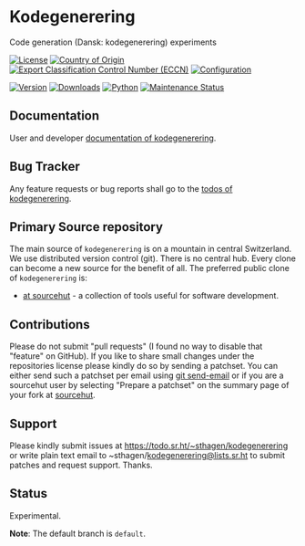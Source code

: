 # Kodegenerering

Code generation (Dansk: kodegenerering) experiments

[![License](https://git.sr.ht/~sthagen/kodegenerering/blob/default/docs/badges/license-spdx-mit.svg)](https://git.sr.ht/~sthagen/kodegenerering/tree/default/item/LICENSE)
[![Country of Origin](https://git.sr.ht/~sthagen/kodegenerering/blob/default/docs/badges/country-of-origin-name-switzerland-neutral.svg)](https://git.sr.ht/~sthagen/kodegenerering/tree/default/item/COUNTRY-OF-ORIGIN)
[![Export Classification Control Number (ECCN)](https://git.sr.ht/~sthagen/kodegenerering/blob/default/docs/badges/export-control-classification-number_eccn-ear99-neutral.svg)](https://git.sr.ht/~sthagen/kodegenerering/tree/default/item/EXPORT-CONTROL-CLASSIFICATION-NUMBER)
[![Configuration](https://git.sr.ht/~sthagen/kodegenerering/blob/default/docs/badges/configuration-sbom.svg)](https://git.sr.ht/~sthagen/kodegenerering/tree/default/item/docs/third-party/README.md)

[![Version](https://git.sr.ht/~sthagen/kodegenerering/blob/default/docs/badges/latest-release.svg)](https://pypi.python.org/pypi/kodegenerering/)
[![Downloads](https://git.sr.ht/~sthagen/kodegenerering/blob/default/docs/badges/downloads-per-month.svg)](https://pepy.tech/project/kodegenerering)
[![Python](https://git.sr.ht/~sthagen/kodegenerering/blob/default/docs/badges/python-versions.svg)](https://pypi.python.org/pypi/kodegenerering/)
[![Maintenance Status](https://git.sr.ht/~sthagen/kodegenerering/blob/default/docs/badges/commits-per-year.svg)](https://git.sr.ht/~sthagen/kodegenerering/log)

## Documentation

User and developer [documentation of kodegenerering](https://codes.dilettant.life/docs/kodegenerering).

## Bug Tracker

Any feature requests or bug reports shall go to the [todos of kodegenerering](https://todo.sr.ht/~sthagen/kodegenerering).

## Primary Source repository

The main source of `kodegenerering` is on a mountain in central Switzerland.
We use distributed version control (git).
There is no central hub.
Every clone can become a new source for the benefit of all.
The preferred public clone of `kodegenerering` is:

* [at sourcehut](https://git.sr.ht/~sthagen/kodegenerering) - a collection of tools useful for software development.

## Contributions

Please do not submit "pull requests" (I found no way to disable that "feature" on GitHub).
If you like to share small changes under the repositories license please kindly do so by sending a patchset.
You can either send such a patchset per email using [git send-email](https://git-send-email.io) or 
if you are a sourcehut user by selecting "Prepare a patchset" on the summary page of your fork at [sourcehut](https://git.sr.ht/).

## Support

Please kindly submit issues at https://todo.sr.ht/~sthagen/kodegenerering or write plain text email to ~sthagen/kodegenerering@lists.sr.ht to submit patches and request support. Thanks.

## Status

Experimental.

**Note**: The default branch is `default`.
